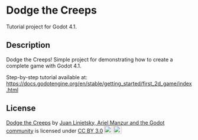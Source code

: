 # Dodge the Creeps

Tutorial project for Godot 4.1.

## Description

Dodge the Creeps! Simple project for demonstrating how to create a complete game with Godot 4.1.

Step-by-step tutorial available at: https://docs.godotengine.org/en/stable/getting_started/first_2d_game/index.html

## License

 <p xmlns:cc="http://creativecommons.org/ns#" xmlns:dct="http://purl.org/dc/terms/"><a property="dct:title" rel="cc:attributionURL" href="https://docs.godotengine.org/en/stable/getting_started/first_2d_game/index.html">Dodge the Creeps</a> by <a rel="cc:attributionURL dct:creator" property="cc:attributionName" href="https://docs.godotengine.org/">Juan Linietsky, Ariel Manzur and the Godot community</a> is licensed under <a href="http://creativecommons.org/licenses/by/3.0/?ref=chooser-v1" target="_blank" rel="license noopener noreferrer" style="display:inline-block;">CC BY 3.0<img style="height:22px!important;margin-left:3px;vertical-align:text-bottom;" src="https://mirrors.creativecommons.org/presskit/icons/cc.svg?ref=chooser-v1"><img style="height:22px!important;margin-left:3px;vertical-align:text-bottom;" src="https://mirrors.creativecommons.org/presskit/icons/by.svg?ref=chooser-v1"></a></p>
